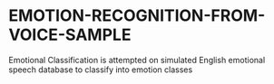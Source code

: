 # EMOTION-RECOGNITION-FROM-VOICE-SAMPLE
Emotional Classification is attempted on simulated English emotional speech database to classify into emotion classes
